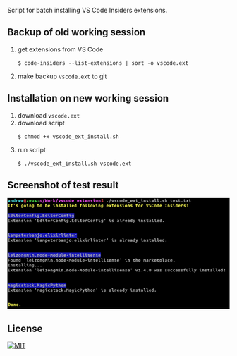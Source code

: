 Script for batch installing VS Code Insiders extensions.

## Backup of old working session
1. get extensions from VS Code
    ```
    $ code-insiders --list-extensions | sort -o vscode.ext
    ```
2. make backup `vscode.ext` to git


## Installation on new working session
1. download `vscode.ext`
2. download script
    ```
    $ chmod +x vscode_ext_install.sh
    ```
3. run script
    ```
    $ ./vscode_ext_install.sh vscode.ext
    ```

## Screenshot of test result
<p align="center"><img src="https://github.com/ondrej-tucek/vscode-extensions-install/blob/master/screenshot.png?raw=true" /></p>

## License
[![MIT](https://img.shields.io/packagist/l/doctrine/orm.svg)](https://github.com/ondrej-tucek/vscode-extensions-install/blob/master/LICENSE)
